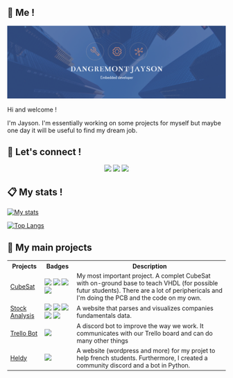 ## 🤙 Me !
![Intro](https://github.com/Altarax/altarax/blob/main/intro.PNG)
<p>Hi and welcome ! </p>
<p>I'm Jayson. I'm essentially working on some projects for myself but maybe one day it will be useful to find my dream job.</p>

## 📣 Let's connect !
<p align=center>
  <a href="https://www.linkedin.com/in/jaysondangremont/?lipi=urn%3Ali%3Apage%3Ad_flagship3_feed%3BrdPxWon%2FRoasau67qSwqfA%3D%3D"><img src="https://img.shields.io/badge/linkedin-0077B5.svg?style=for-the-badge&logo=linkedin&logoColor=white"/></a>
  <a href="https://discordapp.com/users/Altarax#3342"><img src="https://img.shields.io/badge/discord-7289da.svg?style=for-the-badge&logo=discord&logoColor=white"/></a>
  <a href="mailto:dangremontjayson.pro@gmail.com"><img src="https://img.shields.io/badge/e‑mail-D14836.svg?style=for-the-badge&logo=GMail&logoColor=white"/></a>
</p>

## 📋 My stats !
[![My stats](https://github-readme-stats.vercel.app/api?username=altarax&count_private=true&show_icons=true&theme=cobalt)](https://github.com/altarax/github-readme-stats)

[![Top Langs](https://github-readme-stats.vercel.app/api/top-langs/?username=altarax&layout=compact&theme=cobalt)](https://github.com/altarax/github-readme-stats)

## 🚧 My main projects

<table>
    <tr>
        <th>Projects</th>
        <th>Badges</th>
        <th>Description</th>
    </tr>
    <tr>
        <td>
            <a href="https://github.com/Altarax/CubeSat">CubeSat</a>
        </td>
        <td>
            <img src="https://img.shields.io/badge/Made%20with-VHDL-green"/>
            <img src="https://img.shields.io/badge/Made%20with-Tang%20Nano-red"/>
            <img src="https://img.shields.io/badge/Made%20with-Cylone--II-blue"/>
            <img src="https://img.shields.io/badge/Made%20with-Quartus-%230071C5"/>
        </td>
        <td>
            My most important project. A complet CubeSat with on-ground base to teach VHDL (for possible futur students).  
            There are a lot of periphericals and I'm doing the PCB and the code on my own.
        </td>
  </tr>
    <tr>
        <td>
            <a href="https://github.com/Altarax/Stock_analysis">Stock Analysis</a>
        </td>
        <td>
            <img src="https://img.shields.io/badge/Made%20with-Python-1f425f.svg"/>
            <img src="https://img.shields.io/badge/Made%20with-Javascript-F0DB4F"/>
            <img src="https://img.shields.io/badge/Made%20with-HTML-264de4"/>
            <img src="https://img.shields.io/badge/Made%20with-CSS-E31B59"/>
            <img src="https://img.shields.io/badge/website-down-800000"/>
        </td>
        <td>
            A website that parses and visualizes companies fundamentals data.
        </td>
    </tr>
    <tr>
        <td>
            <a href="https://github.com/Altarax/Discord_Trello_Bot">Trello Bot</a>
        </td>
        <td>
            <img src="https://img.shields.io/badge/Made%20with-Python-1f425f.svg"/>
        </td>
        <td>
            A discord bot to improve the way we work. It communicates with our Trello board and can do many other things
        </td>
    </tr>
    <tr>
        <td>
            <a href="https://github.com/Altarax/Heldy">Heldy</a>
        </td>
        <td>
            <img src="https://img.shields.io/badge/Made%20with-Python-1f425f.svg"/>
        </td>
        <td>
            A website (wordpress and more) for my projet to help french students.
            Furthermore, I created a community discord and a bot in Python.
        </td>
    </tr>
